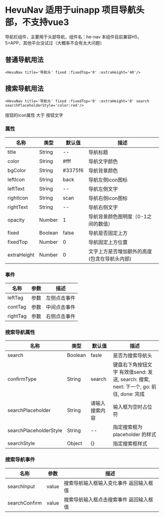 
# HevuNav 适用于uinapp 项目导航头部，不支持vue3
导航栏组件，主要用于头部导航，组件名：he-nav
本组件目前兼容H5，5+APP，其他平台没试过（大概率不会有太大问题）

## 普通导航用法
`<HevuNav title='导航头' fixed :fixedTop='0' :extraHeight='40'/>`
## 搜索导航用法
`<HevuNav title='导航头' fixed :fixedTop='0' :extraHeight='0' search searchPlaceholderStyle='color:red'/>`

按钮的icon属性 大于 按钮文字
### 属性
| 名称                        | 类型          | 默认值          | 描述                                               |
| ----------------------------|--------------| ------------- | ---------------------------------------------------|
|title                       | String       | --             | 导航标题                 |
|color                       | String       | #fff           | 导航文字颜色              |
|bgColor                     | String       | #3375f6        | 导航背景颜色              |
|leftIcon                    | String       | back           | 导航左侧icon图标          |
|leftText                    | String       | --             | 导航左侧文字              |
|rightIcon                   | String       | scan           | 导航右侧icon图标          |
|rightText                   | String       | --             | 导航右侧文字              |
|opacity                     | Number       | 1              | 导航背景颜色图明度（0-1之间的数值）|
|fixed                       | Boolean      | false          | 导航是否固定上方                 |
|fixedTop                    | Number       | 0              | 导航固定上方位置                 |
|extraHeight                 | Number       | 0              | 文字上方是否增加额外的高度(包含在导航头内部)|

### 事件
| 名称                        | 参数         |描述                            |
|----------------------------|--------------|-------------------------------|
| leftTag                    | 参数         |左侧点击事件                      |
| contTag                    | 参数         |中间点击事件                      |
| rightTag                   | 参数         |右侧点击事件                      |

### 搜索导航属性
| 名称                        | 类型          | 默认值          | 描述                                               |
| ---------------------------|---------------| ------------- | ---------------------------------------------------|
|search                      | Boolean      | fasle          | 是否为搜索导航头                 |
|confirmType                 | String       | search         | 键盘右下角按钮文字 有效值send: 发送, search: 搜索, next: 下一个, go: 前往,  done: 完成|
|searchPlaceholder           | String       | 请输入搜索内容   | 输入框为空时占位符              |
|searchPlaceholderStyle      | String       | --             | 指定搜索框为 placeholder 的样式          |
|searchStyle                 | Object       | {}             | 指定搜索框样式              |


### 搜索导航事件
| 名称                        | 参数         |描述                            |
|----------------------------|--------------|-------------------------------|
| searchInput                | value        |搜索导航输入框输入变化事件 返回输入框值   |
| searchConfirm              | value        |搜索导航输入框点击搜索事件 返回输入框值   |